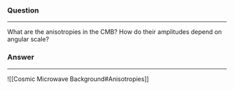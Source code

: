 ### Question
---
What are the anisotropies in the CMB? How do their amplitudes depend on angular scale?

### Answer
---
![[Cosmic Microwave Background#Anisotropies]]
